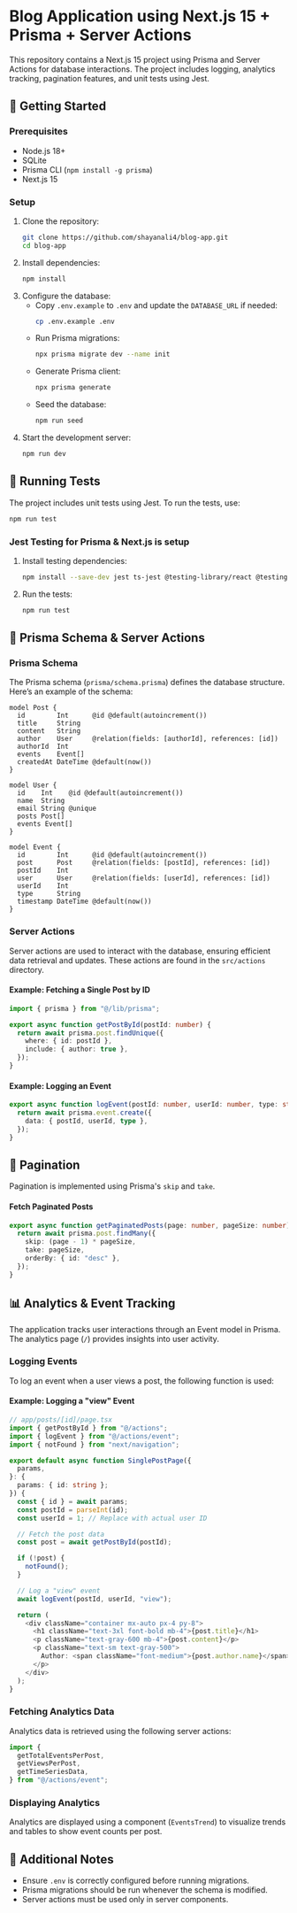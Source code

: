# Blog Application using Next.js 15 + Prisma + Server Actions

This repository contains a Next.js 15 project using Prisma and Server Actions for database interactions. The project includes logging, analytics tracking, pagination features, and unit tests using Jest.

## 🚀 Getting Started

### Prerequisites

- Node.js 18+
- SQLite
- Prisma CLI (`npm install -g prisma`)
- Next.js 15

### Setup

1. Clone the repository:
   ```sh
   git clone https://github.com/shayanali4/blog-app.git
   cd blog-app
   ```
2. Install dependencies:
   ```sh
   npm install
   ```
3. Configure the database:
   - Copy `.env.example` to `.env` and update the `DATABASE_URL` if needed:
     ```sh
     cp .env.example .env
     ```
   - Run Prisma migrations:
     ```sh
     npx prisma migrate dev --name init
     ```
   - Generate Prisma client:
     ```sh
     npx prisma generate
     ```
   - Seed the database:
     ```sh
     npm run seed
     ```
4. Start the development server:
   ```sh
   npm run dev
   ```

## 🧪 Running Tests

The project includes unit tests using Jest. To run the tests, use:

```sh
npm run test
```

### Jest Testing for Prisma & Next.js is setup

1. Install testing dependencies:
   ```sh
   npm install --save-dev jest ts-jest @testing-library/react @testing-library/jest-dom @prisma/client
   ```
2. Run the tests:
   ```sh
   npm run test
   ```

## 📄 Prisma Schema & Server Actions

### Prisma Schema

The Prisma schema (`prisma/schema.prisma`) defines the database structure. Here’s an example of the schema:

```prisma
model Post {
  id        Int      @id @default(autoincrement())
  title     String
  content   String
  author    User     @relation(fields: [authorId], references: [id])
  authorId  Int
  events    Event[]
  createdAt DateTime @default(now())
}

model User {
  id    Int    @id @default(autoincrement())
  name  String
  email String @unique
  posts Post[]
  events Event[]
}

model Event {
  id        Int      @id @default(autoincrement())
  post      Post     @relation(fields: [postId], references: [id])
  postId    Int
  user      User     @relation(fields: [userId], references: [id])
  userId    Int
  type      String
  timestamp DateTime @default(now())
}
```

### Server Actions

Server actions are used to interact with the database, ensuring efficient data retrieval and updates. These actions are found in the `src/actions` directory.

#### Example: Fetching a Single Post by ID

```typescript
import { prisma } from "@/lib/prisma";

export async function getPostById(postId: number) {
  return await prisma.post.findUnique({
    where: { id: postId },
    include: { author: true },
  });
}
```

#### Example: Logging an Event

```typescript
export async function logEvent(postId: number, userId: number, type: string) {
  return await prisma.event.create({
    data: { postId, userId, type },
  });
}
```

## 📌 Pagination

Pagination is implemented using Prisma's `skip` and `take`.

#### Fetch Paginated Posts

```typescript
export async function getPaginatedPosts(page: number, pageSize: number) {
  return await prisma.post.findMany({
    skip: (page - 1) * pageSize,
    take: pageSize,
    orderBy: { id: "desc" },
  });
}
```

## 📊 Analytics & Event Tracking

The application tracks user interactions through an Event model in Prisma. The analytics page (`/`) provides insights into user activity.

### Logging Events

To log an event when a user views a post, the following function is used:

#### Example: Logging a "view" Event

```typescript
// app/posts/[id]/page.tsx
import { getPostById } from "@/actions";
import { logEvent } from "@/actions/event";
import { notFound } from "next/navigation";

export default async function SinglePostPage({
  params,
}: {
  params: { id: string };
}) {
  const { id } = await params;
  const postId = parseInt(id);
  const userId = 1; // Replace with actual user ID

  // Fetch the post data
  const post = await getPostById(postId);

  if (!post) {
    notFound();
  }

  // Log a "view" event
  await logEvent(postId, userId, "view");

  return (
    <div className="container mx-auto px-4 py-8">
      <h1 className="text-3xl font-bold mb-4">{post.title}</h1>
      <p className="text-gray-600 mb-4">{post.content}</p>
      <p className="text-sm text-gray-500">
        Author: <span className="font-medium">{post.author.name}</span>
      </p>
    </div>
  );
}
```

### Fetching Analytics Data

Analytics data is retrieved using the following server actions:

```typescript
import {
  getTotalEventsPerPost,
  getViewsPerPost,
  getTimeSeriesData,
} from "@/actions/event";
```

### Displaying Analytics

Analytics are displayed using a component (`EventsTrend`) to visualize trends and tables to show event counts per post.

## 🔹 Additional Notes

- Ensure `.env` is correctly configured before running migrations.
- Prisma migrations should be run whenever the schema is modified.
- Server actions must be used only in server components.
